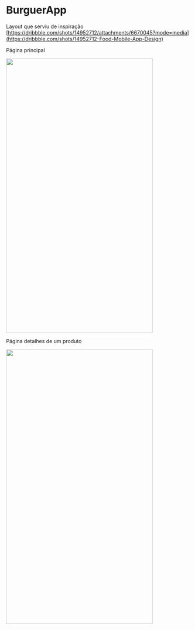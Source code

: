 # BurguerApp

Layout que serviu de inspiração [https://dribbble.com/shots/14952712/attachments/6670045?mode=media](https://dribbble.com/shots/14952712-Food-Mobile-App-Design)

Página principal

<img src="https://firebasestorage.googleapis.com/v0/b/emocio-21c3a.appspot.com/o/github%2FPagina%20Principal.jpeg?alt=media&token=41cfec95-c6b3-45a2-b3a8-fc8cb44d0118" width="400" height="750" />

Página detalhes de um produto

<img src="https://firebasestorage.googleapis.com/v0/b/emocio-21c3a.appspot.com/o/github%2FPagina%20Detalhes.jpeg?alt=media&token=3cdbccd1-0ecd-4789-8a07-cbd99776371d" width="400" height="750" />
